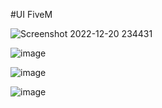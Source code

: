 #UI FiveM

![Screenshot 2022-12-20 234431](https://user-images.githubusercontent.com/59821534/208720278-2458dc9f-a930-4ff8-9f57-4902e048d269.jpg)

![image](https://user-images.githubusercontent.com/59821534/208928846-d9b936a1-f079-414a-ae21-31f4ad2f1106.png)

![image](https://user-images.githubusercontent.com/59821534/209563139-a9e6d4d7-cf42-4cf0-a2cb-f53ec73e2f8d.png)

![image](https://user-images.githubusercontent.com/59821534/209563153-525cb9a2-bfb1-46ce-84b9-41128995ad55.png)
